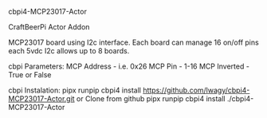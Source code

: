 cbpi4-MCP23017-Actor

CraftBeerPi Actor Addon

MCP23017 board using I2c interface.
Each board can manage 16 on/off pins each 5vdc
I2c allows up to 8 boards.

cbpi Parameters:
MCP Address - i.e. 0x26
MCP Pin - 1-16
MCP Inverted - True or False

cbpi Instalation:
pipx runpip cbpi4 install https://github.com/lwagy/cbpi4-MCP23017-Actor.git
or
Clone from github
pipx runpip cbpi4 install ./cbpi4-MCP23017-Actor




